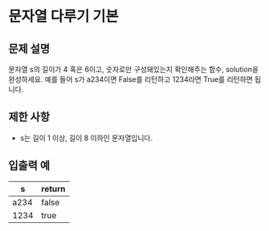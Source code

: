 # 문자열 다루기 기본


## 문제 설명
문자열 s의 길이가 4 혹은 6이고, 숫자로만 구성돼있는지 확인해주는 함수, solution을 완성하세요. 예를 들어 s가 a234이면 False를 리턴하고 1234라면 True를 리턴하면 됩니다.

## 제한 사항
- s는 길이 1 이상, 길이 8 이하인 문자열입니다.

## 입출력 예
| s | return |
| --- | --- |
| a234 | false |
| 1234 | true |
